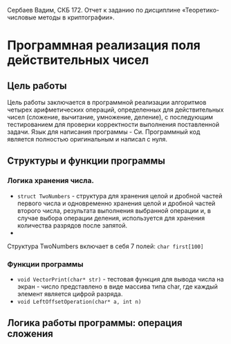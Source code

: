 Сербаев Вадим, СКБ 172. Отчет к заданию по дисциплине «Теоретико-числовые методы в криптографии».

# Программная реализация поля действительных чисел

## Цель работы

Цель работы заключается в программной реализации алгоритмов четырех арифметических операций, определенных для действительных чисел (сложение, вычитание, умножение, деление), с последующим тестированием для проверки корректности выполнения поставленной задачи. Язык для написания программы - Cи.
Программный код является полностью оригинальным и написал с нуля.


## Структуры и функции программы

### Логика хранения числа.

- ``` struct TwoNumbers ``` - структура для хранения целой и дробной частей первого числа и одновременно хранения целой и дробной частей второго числа, результата выполнения выбранной операции и, в случае выбора операции деления, используется для хранения количества разрядов после запятой.
- 
Структура TwoNumbers включает в себя 7 полей:
``` char first[100] ```

### Функции программы

- ``` void VectorPrint(char* str) ``` - тестовая функция для вывода числа на экран - число представлено в виде массива типа char, где каждый элемент является цифрой разряда.
- ``` void LeftOffsetOperation(char* a, int n) ```

## Логика работы программы: операция сложения
